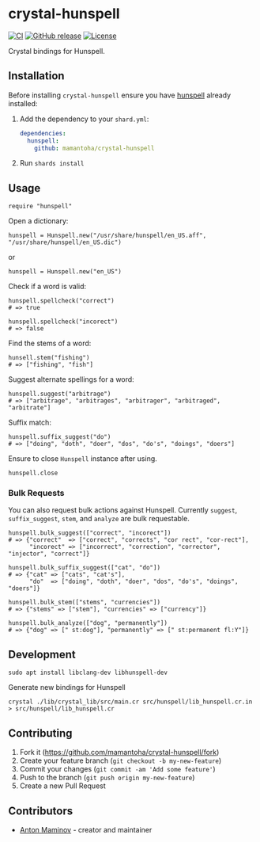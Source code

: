 # crystal-hunspell

[![CI](https://github.com/mamantoha/crystal-hunspell/actions/workflows/ci.yml/badge.svg)](https://github.com/mamantoha/crystal-hunspell/actions/workflows/ci.yml)
[![GitHub release](https://img.shields.io/github/release/mamantoha/crystal-hunspell.svg)](https://github.com/mamantoha/crystal-hunspell/releases)
[![License](https://img.shields.io/github/license/mamantoha/crystal-hunspell.svg)](https://github.com/mamantoha/crystal-hunspell/blob/master/LICENSE)

Crystal bindings for Hunspell.

## Installation

Before installing `crystal-hunspell` ensure you have [hunspell](https://github.com/hunspell/hunspell) already installed:

1. Add the dependency to your `shard.yml`:

   ```yaml
   dependencies:
     hunspell:
       github: mamantoha/crystal-hunspell
   ```

2. Run `shards install`

## Usage

```crystal
require "hunspell"
```

Open a dictionary:

```crystal
hunspell = Hunspell.new("/usr/share/hunspell/en_US.aff", "/usr/share/hunspell/en_US.dic")
```

or

```crystal
hunspell = Hunspell.new("en_US")
```

Check if a word is valid:

```crystal
hunspell.spellcheck("correct")
# => true

hunspell.spellcheck("incorect")
# => false
```

Find the stems of a word:

```crystal
hunsell.stem("fishing")
# => ["fishing", "fish"]
```

Suggest alternate spellings for a word:

```crystal
hunspell.suggest("arbitrage")
# => ["arbitrage", "arbitrages", "arbitrager", "arbitraged", "arbitrate"]
```

Suffix match:

```crystal
hunspell.suffix_suggest("do")
# => ["doing", "doth", "doer", "dos", "do's", "doings", "doers"]
```

Ensure to close `Hunspell` instance after using.

```crystal
hunspell.close
```

### Bulk Requests

You can also request bulk actions against Hunspell. Currently `suggest`, `suffix_suggest`, `stem`, and `analyze` are bulk requestable.

```crystal
hunspell.bulk_suggest(["correct", "incorect"])
# => {"correct"  => ["correct", "corrects", "cor rect", "cor-rect"],
      "incorect" => ["incorrect", "correction", "corrector", "injector", "correct"]}

hunspell.bulk_suffix_suggest(["cat", "do"])
# => {"cat" => ["cats", "cat's"],
      "do"  => ["doing", "doth", "doer", "dos", "do's", "doings", "doers"]}

hunspell.bulk_stem(["stems", "currencies"])
# => {"stems" => ["stem"], "currencies" => ["currency"]}

hunspell.bulk_analyze(["dog", "permanently"])
# => {"dog" => [" st:dog"], "permanently" => [" st:permanent fl:Y"]}
```

## Development

```
sudo apt install libclang-dev libhunspell-dev
```

Generate new bindings for Hunspell

```console
crystal ./lib/crystal_lib/src/main.cr src/hunspell/lib_hunspell.cr.in > src/hunspell/lib_hunspell.cr
```

## Contributing

1. Fork it (<https://github.com/mamantoha/crystal-hunspell/fork>)
2. Create your feature branch (`git checkout -b my-new-feature`)
3. Commit your changes (`git commit -am 'Add some feature'`)
4. Push to the branch (`git push origin my-new-feature`)
5. Create a new Pull Request

## Contributors

- [Anton Maminov](https://github.com/mamantoha) - creator and maintainer
